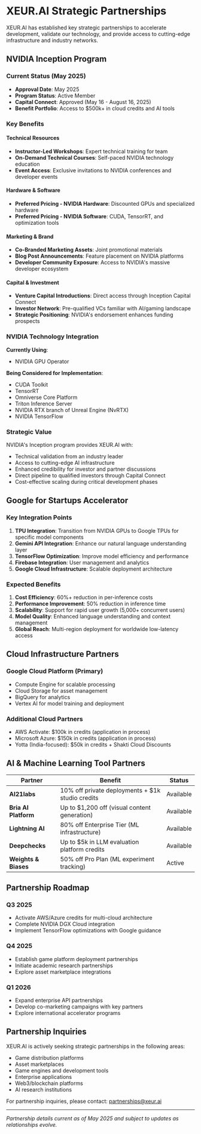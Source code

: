 # XEUR.AI Strategic Partnerships

XEUR.AI has established key strategic partnerships to accelerate development, validate our technology, and provide access to cutting-edge infrastructure and industry networks.

## NVIDIA Inception Program

### Current Status (May 2025)

- **Approval Date**: May 2025
- **Program Status**: Active Member
- **Capital Connect**: Approved (May 16 - August 16, 2025)
- **Benefit Portfolio**: Access to $500k+ in cloud credits and AI tools

### Key Benefits

#### Technical Resources
- **Instructor-Led Workshops**: Expert technical training for team
- **On-Demand Technical Courses**: Self-paced NVIDIA technology education
- **Event Access**: Exclusive invitations to NVIDIA conferences and developer events

#### Hardware & Software
- **Preferred Pricing - NVIDIA Hardware**: Discounted GPUs and specialized hardware
- **Preferred Pricing - NVIDIA Software**: CUDA, TensorRT, and optimization tools

#### Marketing & Brand
- **Co-Branded Marketing Assets**: Joint promotional materials
- **Blog Post Announcements**: Feature placement on NVIDIA platforms
- **Developer Community Exposure**: Access to NVIDIA's massive developer ecosystem

#### Capital & Investment
- **Venture Capital Introductions**: Direct access through Inception Capital Connect
- **Investor Network**: Pre-qualified VCs familiar with AI/gaming landscape
- **Strategic Positioning**: NVIDIA's endorsement enhances funding prospects

### NVIDIA Technology Integration

**Currently Using**:
- NVIDIA GPU Operator

**Being Considered for Implementation**:
- CUDA Toolkit
- TensorRT  
- Omniverse Core Platform
- Triton Inference Server
- NVIDIA RTX branch of Unreal Engine (NvRTX)
- NVIDIA TensorFlow

### Strategic Value

NVIDIA's Inception program provides XEUR.AI with:
- Technical validation from an industry leader
- Access to cutting-edge AI infrastructure
- Enhanced credibility for investor and partner discussions
- Direct pipeline to qualified investors through Capital Connect
- Cost-effective scaling during critical development phases

## Google for Startups Accelerator

### Key Integration Points

1. **TPU Integration**: Transition from NVIDIA GPUs to Google TPUs for specific model components
2. **Gemini API Integration**: Enhance our natural language understanding layer
3. **TensorFlow Optimization**: Improve model efficiency and performance
4. **Firebase Integration**: User management and analytics
5. **Google Cloud Infrastructure**: Scalable deployment architecture

### Expected Benefits

1. **Cost Efficiency**: 60%+ reduction in per-inference costs
2. **Performance Improvement**: 50% reduction in inference time
3. **Scalability**: Support for rapid user growth (5,000+ concurrent users)
4. **Model Quality**: Enhanced language understanding and context management
5. **Global Reach**: Multi-region deployment for worldwide low-latency access

## Cloud Infrastructure Partners

### Google Cloud Platform (Primary)
- Compute Engine for scalable processing
- Cloud Storage for asset management
- BigQuery for analytics
- Vertex AI for model training and deployment

### Additional Cloud Partners
- AWS Activate: $100k in credits (application in process)
- Microsoft Azure: $150k in credits (application in process)
- Yotta (India-focused): $50k in credits + Shakti Cloud Discounts

## AI & Machine Learning Tool Partners

| Partner | Benefit | Status |
|---------|---------|--------|
| **AI21labs** | 10% off private deployments + $1k studio credits | Available |
| **Bria AI Platform** | Up to $1,200 off (visual content generation) | Available |
| **Lightning AI** | 80% off Enterprise Tier (ML infrastructure) | Available |
| **Deepchecks** | Up to $5k in LLM evaluation platform credits | Available |
| **Weights & Biases** | 50% off Pro Plan (ML experiment tracking) | Active |

## Partnership Roadmap

### Q3 2025
- Activate AWS/Azure credits for multi-cloud architecture
- Complete NVIDIA DGX Cloud integration
- Implement TensorFlow optimizations with Google guidance

### Q4 2025
- Establish game platform deployment partnerships
- Initiate academic research partnerships
- Explore asset marketplace integrations

### Q1 2026
- Expand enterprise API partnerships
- Develop co-marketing campaigns with key partners
- Explore international accelerator programs

## Partnership Inquiries

XEUR.AI is actively seeking strategic partnerships in the following areas:

- Game distribution platforms
- Asset marketplaces
- Game engines and development tools
- Enterprise applications
- Web3/blockchain platforms
- AI research institutions

For partnership inquiries, please contact: partnerships@xeur.ai

---

*Partnership details current as of May 2025 and subject to updates as relationships evolve.*